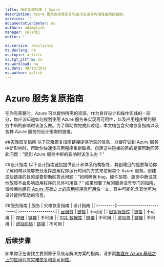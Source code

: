 ```yaml
---
title: 服务复原指南 | Azure
description: Azure 服务的灾难恢复和主动复原与可用性指南的链接。
services: ''
documentationCenter: na
authors: adamglick
manager: saladki
editor: ''

ms.service: resiliency
ms.devlang: na
ms.topic: article
ms.tgt_pltfrm: na
ms.workload: na
ms.date: 08/18/2016
ms.author: aglick
---
```


# Azure 服务复原指南
在你有需要时，Azure 可以提供所需的资源。作为良好设计和操作实践的一部分，你应该知道如何规划使用 Azure 服务来实现高可用性，以及应用程序受到服务中断的影响时该怎么做。为了帮助你完成此过程，本文档包含灾难恢复指南以及各种 Azure 服务的设计指南的链接。

##灾难恢复指南
以下灾难恢复指南链接提供所需的信息，以便在受到 Azure 服务中断影响时，帮助你快速使应用程序重新联机。创建这些链接的目的是要帮助回答此问题：“受到 Azure 服务中断的影响时该怎么办？”

##设计指南
以下设计指南链接提供设计和体系结构指导，其创建目的是要帮助你了解如何以能够充分发挥应用程序运行时间的方式来使用每个 Azure 服务。创建这些链接的目的是要帮助回答此问题：“如何确保 bug、硬件故障、服务中断或其他故障不会影响应用程序的总体可用性？” 如果想要了解的服务没有专门的指南，请参阅[构建在 Azure 基础之上的应用程序高可用性](./resiliency-high-availability-azure-applications.md)一文，其中可能包含其他可为设计提供帮助的信息。

##服务指南
| 服务 | 灾难恢复指南 | 设计指南 |
|:---------|:--------------------------:|:------------------:|
| [云服务](https://www.azure.cn/home/features/cloud-services/ "Azure 云服务") | [链接](../cloud-services/cloud-services-disaster-recovery-guidance.md "Azure 云服务灾难恢复指南") | 不可用 |
| [密钥保管库](https://www.azure.cn/home/features/key-vault/ "Azure 密钥保管库") | [链接](../key-vault/key-vault-disaster-recovery-guidance.md "Azure 密钥保管库灾难恢复指南") | 不可用 |
| [存储](https://www.azure.cn/home/features/storage/ "Azure 存储空间") | [链接](../storage/storage-disaster-recovery-guidance.md "Azure 存储空间灾难恢复指南") | 不可用 |
| [SQL 数据库](https://www.azure.cn/home/features/sql-database/ "Azure SQL 数据库") | [链接](../sql-database/sql-database-disaster-recovery.md "Azure SQL 数据库灾难恢复指南") | 不可用 |
| [虚拟机](https://www.azure.cn/home/features/virtual-machines/ "Azure 虚拟机") | [链接](../virtual-machines/virtual-machines-disaster-recovery-guidance.md "Azure 虚拟机灾难恢复指南") | 不可用 |
| [虚拟网络](https://www.azure.cn/home/features/networking/ "Azure 虚拟网络") | [链接](../virtual-network/virtual-network-disaster-recovery-guidance.md "Azure 虚拟网络灾难恢复指南") | 不可用 |

## 后续步骤
如果你正在查找主要侧重于系统与解决方案的指南，请参阅[构建在 Azure 基础之上的应用程序灾难恢复和高可用性](./resiliency-disaster-recovery-high-availability-azure-applications.md)。

<!---HONumber=Mooncake_1031_2016-->
<!-- Update_Description:update meta properties; wording update; update link reference-->